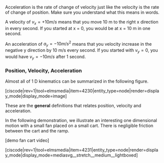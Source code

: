 Acceleration is the rate of change of velocity just like the velocity is the rate of change of position. Make sure you understand what this means in words.

A velocity of $v_x = +10 m/s$ means that you move 10 m to the right x direction in every second. If you started at x = 0, you would be at x = 10 m in one second. 

An acceleration of $a_y = -10 m/s^2$ means that you velocity increase in the negative y direction by 10 m/s every second. If you started with $v_y = 0$, you would have $v_y = -10 m/s$ after 1 second.

### Position, Velocity, Acceleration

Almost all of 1 D kinematics can be summarized in the following figure. 

[ciscode|rev=1|tool=elmsmedia|item=4230|entity_type=node|render=display_mode|display_mode=image]

These are the **general** definitions that relates position, velocity and acceleration. 

In the following demonstration, we illustrate an interesting one dimensional motion with a small fan placed on a small cart. There is negligible friction between the cart and the ramp. 

[demo fan cart video]

[ciscode|rev=1|tool=elmsmedia|item=4231|entity_type=node|render=display_mode|display_mode=mediasvg__stretch__medium__lightboxed]